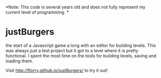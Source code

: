 *Note: This code is several years old and does not fully represent my current level of programming. *

justBurgers
===========

the start of a Javascript game a long with an editor for building levels. This was always just a test project but it got to a level where it is pretty functional. 
I spent the most time on the tools for building levels, saving and loading them.

Visit http://florry.github.io/justBurgers/ to try it out!
